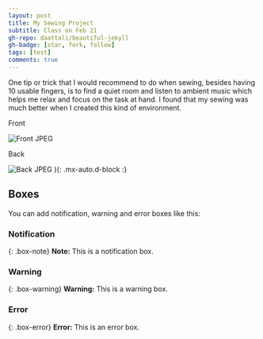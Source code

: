 ```yaml
---
layout: post
title: My Sewing Project
subtitle: Class on Feb 21
gh-repo: daattali/beautiful-jekyll
gh-badge: [star, fork, follow]
tags: [test]
comments: true
---
```


One tip or trick that I would recommend to do when sewing, besides having 10 usable fingers, is to find a quiet room and listen to ambient music which helps me relax and focus on the task at hand. I found that my sewing was much better when I created this kind of environment.





Front

![Front JPEG](https://user-images.githubusercontent.com/124645204/220213116-098f45af-5dc4-4ce3-9880-0c8c3c79b0ce.jpg)


Back

![Back JPEG](https://user-images.githubusercontent.com/124645204/220213138-f6b62e1b-946f-418c-bd48-039082e0ea63.jpg)
){: .mx-auto.d-block :}


## Boxes
You can add notification, warning and error boxes like this:

### Notification

{: .box-note}
**Note:** This is a notification box.

### Warning

{: .box-warning}
**Warning:** This is a warning box.

### Error

{: .box-error}
**Error:** This is an error box.




